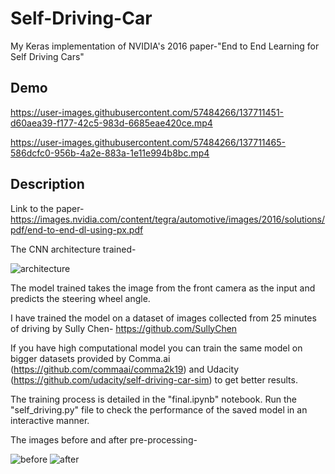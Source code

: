 # Self-Driving-Car
My Keras implementation of NVIDIA's 2016 paper-"End to End Learning for Self Driving Cars"

## Demo

https://user-images.githubusercontent.com/57484266/137711451-d60aea39-f177-42c5-983d-6685eae420ce.mp4


https://user-images.githubusercontent.com/57484266/137711465-586dcfc0-956b-4a2e-883a-1e11e994b8bc.mp4



## Description

Link to the paper- https://images.nvidia.com/content/tegra/automotive/images/2016/solutions/pdf/end-to-end-dl-using-px.pdf

The CNN architecture trained-

![architecture](https://user-images.githubusercontent.com/57484266/137711239-fb404788-df06-44cd-b346-90ed2d472c47.PNG)


The model trained takes the image from the front camera as the input and predicts the steering wheel angle. 

I have trained the model on a dataset of images collected from 25 minutes of driving by Sully Chen- https://github.com/SullyChen

If you have high computational model you can train the same model on bigger datasets provided by Comma.ai (https://github.com/commaai/comma2k19) and 
Udacity (https://github.com/udacity/self-driving-car-sim) to get better results.


The training process is detailed in the "final.ipynb" notebook. Run the "self_driving.py" file to check the performance of the saved model in an interactive manner.


The images before and after pre-processing-

![before](https://user-images.githubusercontent.com/57484266/137711445-6ee9bb66-47eb-4421-85a6-66830c000666.PNG)  ![after](https://user-images.githubusercontent.com/57484266/137711248-0a7960f5-eb42-4d2c-85a8-c5e0d316a6d0.PNG)



